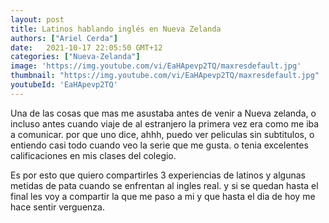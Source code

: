 ```yaml
---
layout: post
title: Latinos hablando inglés en Nueva Zelanda
authors: ["Ariel Cerda"]
date:   2021-10-17 22:05:50 GMT+12
categories: ["Nueva-Zelanda"]
image: 'https://img.youtube.com/vi/EaHApevp2TQ/maxresdefault.jpg'
thumbnail: "https://img.youtube.com/vi/EaHApevp2TQ/maxresdefault.jpg"
youtubeId: 'EaHApevp2TQ'
---
```


Una de las cosas que mas me asustaba antes de venir a Nueva zelanda, o incluso antes cuando viaje de al estranjero la primera vez era como me iba a comunicar. por que uno dice, ahhh, puedo ver peliculas sin subtitulos, o entiendo casi todo cuando veo la serie que me gusta. o tenia excelentes calificaciones en mis clases del colegio.

Es por esto que quiero compartirles 3 experiencias de latinos y algunas metidas de pata cuando se enfrentan al ingles real. y si se quedan hasta el final les voy a compartir la que me paso a mi y que hasta el dia de hoy me hace sentir verguenza.